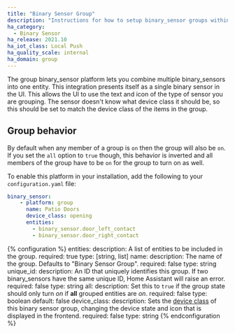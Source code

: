 ```yaml
---
title: "Binary Sensor Group"
description: "Instructions for how to setup binary_sensor groups within Home Assistant."
ha_category:
  - Binary Sensor
ha_release: 2021.10
ha_iot_class: Local Push
ha_quality_scale: internal
ha_domain: group
---
```


The group binary_sensor platform lets you combine multiple binary_sensors into one entity. This integration presents itself as a single binary sensor in the UI. This allows the UI to use the text and icon of the type of sensor you are grouping. The sensor doesn't know what device class it should be, so this should be set to match the device class of the items in the group.

## Group behavior

By default when any member of a group is `on` then the group will also be `on`. If you set the `all` option to `true` though, this behavior is inverted and all members of the group have to be `on` for the group to turn on as well.

To enable this platform in your installation, add the following to your `configuration.yaml` file:

```yaml
binary_sensor:
    - platform: group
      name: Patio Doors
      device_class: opening
      entities:
        - binary_sensor.door_left_contact
        - binary_sensor.door_right_contact
```

{% configuration %}
entities:
  description: A list of entities to be included in the group.
  required: true
  type: [string, list]
name:
  description: The name of the group. Defaults to "Binary Sensor Group".
  required: false
  type: string
unique_id:
  description: An ID that uniquely identifies this group. If two binary_sensors have the same unique ID, Home Assistant will raise an error.
  required: false
  type: string
all:
  description: Set this to `true` if the group state should only turn *on* if **all** grouped entities are *on*.
  required: false
  type: boolean
  default: false
device_class:
  description: Sets the [device class](/integrations/binary_sensor/) of this binary sensor group, changing the device state and icon that is displayed in the frontend.
  required: false
  type: string
{% endconfiguration %}
